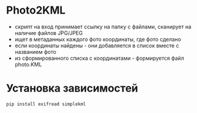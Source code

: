 # Photo2KML

- cкрипт на вход принимает ссылку на папку с файлами, сканирует на наличие файлов JPG/JPEG
- ищет в метаданных каждого фото координаты, где фото сделано
- если координаты найдены - они добавляется в список вместе с названием фото
- из сформированного списка с координатами - формируется файл photo.KML
# Установка зависимостей
```bash
pip install exifread simplekml
```